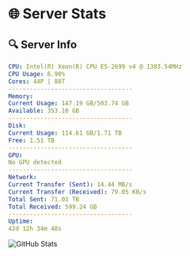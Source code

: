 # 🌐 Server Stats
## 🔍 Server Info
```yaml
CPU: Intel(R) Xeon(R) CPU E5-2699 v4 @ 1383.54MHz
CPU Usage: 6.90%
Cores: 44P | 88T
-----------------------------------
Memory:
Current Usage: 147.19 GB/503.74 GB
Available: 353.10 GB
-----------------------------------
Disk:
Current Usage: 114.61 GB/1.71 TB
Free: 1.51 TB
-----------------------------------
GPU:
No GPU detected
-----------------------------------
Network:
Current Transfer (Sent): 14.44 MB/s
Current Transfer (Received): 79.05 KB/s
Total Sent: 71.03 TB
Total Received: 599.24 GB
-----------------------------------
Uptime:
42d 12h 34m 48s
```
![GitHub Stats](https://img.shields.io/badge/Updated-2025-04-19_09:57:37-blue)